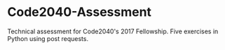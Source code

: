 # Code2040-Assessment

Technical assessment for Code2040's 2017 Fellowship. Five exercises in Python using post requests. 
